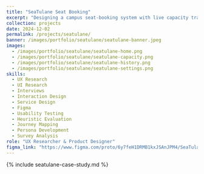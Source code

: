 ```yaml
---
title: "SeaTulane Seat Booking"
excerpt: "Designing a campus seat-booking system with live capacity tracking, reservations, and reminders for Tulane libraries."
collection: projects
date: 2024-12-02
permalink: /projects/seatulane/
banner: /images/portfolio/seatulane/seatulane-banner.jpeg
images:
  - /images/portfolio/seatulane/seatulane-home.png
  - /images/portfolio/seatulane/seatulane-capacity.png
  - /images/portfolio/seatulane/seatulane-history.png
  - /images/portfolio/seatulane/seatulane-settings.png
skills:
  - UX Research
  - UI Research
  - Interviews
  - Interaction Design
  - Service Design
  - Figma
  - Usability Testing
  - Heuristic Evaluation
  - Journey Mapping
  - Persona Development
  - Survey Analysis
role: "UX Researcher & Product Designer"
figma_link: "https://www.figma.com/proto/6y7feH1DRMB1kxJSAnJPM4/SeaTulane?node-id=1-206&p=f&t=YGip2RKONtXyATRL-1&scaling=scale-down&content-scaling=fixed&page-id=0%3A1&starting-point-node-id=1%3A206&show-proto-sidebar=1"
---
```


{% include seatulane-case-study.md %}
